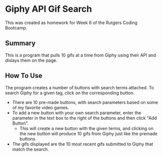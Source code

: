 # Giphy API Gif Search

This was created as homework for Week 6 of the Rutgers Coding Bootcamp.

## Summary

This is a program that pulls 10 gifs at a time from Giphy using their API and dislays them on the page.

## How To Use

The program creates a number of buttons with search terms attached. To search Giphy for a given tag, click on the corresponding button.

* There are 10 pre-made buttons, with search parameters based on some of my favorite video games.
* To add a new button with your own search parameter, enter the parameter in the text box to the right of the buttons and then click "Add Button".
  * This will create a new button with the given terms, and clicking on the new button will produce 10 gifs from Giphy just like the premade buttons.
* The gifs displayed are the 10 most recent gifs submitted to Giphy that match the search.